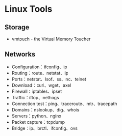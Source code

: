 # Linux Tools

## Storage
* vmtouch - the Virtual Memory Toucher

## Networks
* Configuration：ifconfig、ip
* Routing：route、netstat、ip
* Ports：netstat、lsof、ss、nc、telnet
* Download：curl、wget、axel
* Firewall：iptables、ipset
* Traffic：iftop、nethogs
* Connection test：ping、traceroute、mtr、tracepath
* Domains：nslookup、dig、whois
* Servers：python、nginx
* Packet capture：tcpdump
* Bridge：ip、brctl、ifconfig、ovs